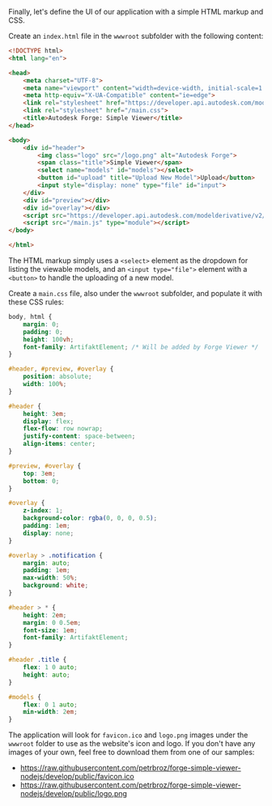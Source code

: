 Finally, let's define the UI of our application with a simple HTML markup and CSS.

Create an `index.html` file in the `wwwroot` subfolder with the following content:

```html title="wwwroot/index/html"
<!DOCTYPE html>
<html lang="en">

<head>
    <meta charset="UTF-8">
    <meta name="viewport" content="width=device-width, initial-scale=1.0">
    <meta http-equiv="X-UA-Compatible" content="ie=edge">
    <link rel="stylesheet" href="https://developer.api.autodesk.com/modelderivative/v2/viewers/7.*/style.css">
    <link rel="stylesheet" href="/main.css">
    <title>Autodesk Forge: Simple Viewer</title>
</head>

<body>
    <div id="header">
        <img class="logo" src="/logo.png" alt="Autodesk Forge">
        <span class="title">Simple Viewer</span>
        <select name="models" id="models"></select>
        <button id="upload" title="Upload New Model">Upload</button>
        <input style="display: none" type="file" id="input">
    </div>
    <div id="preview"></div>
    <div id="overlay"></div>
    <script src="https://developer.api.autodesk.com/modelderivative/v2/viewers/7.*/viewer3D.js"></script>
    <script src="/main.js" type="module"></script>
</body>

</html>
```

The HTML markup simply uses a `<select>` element as the dropdown for listing the viewable models,
and an `<input type="file">` element with a `<button>` to handle the uploading of a new model.

Create a `main.css` file, also under the `wwwroot` subfolder, and populate it with these CSS rules:

```css title="wwwroot/main.css"
body, html {
    margin: 0;
    padding: 0;
    height: 100vh;
    font-family: ArtifaktElement; /* Will be added by Forge Viewer */
}

#header, #preview, #overlay {
    position: absolute;
    width: 100%;
}

#header {
    height: 3em;
    display: flex;
    flex-flow: row nowrap;
    justify-content: space-between;
    align-items: center;
}

#preview, #overlay {
    top: 3em;
    bottom: 0;
}

#overlay {
    z-index: 1;
    background-color: rgba(0, 0, 0, 0.5);
    padding: 1em;
    display: none;
}

#overlay > .notification {
    margin: auto;
    padding: 1em;
    max-width: 50%;
    background: white;
}

#header > * {
    height: 2em;
    margin: 0 0.5em;
    font-size: 1em;
    font-family: ArtifaktElement;
}

#header .title {
    flex: 1 0 auto;
    height: auto;
}

#models {
    flex: 0 1 auto;
    min-width: 2em;
}
```

The application will look for `favicon.ico` and `logo.png` images under the `wwwroot` folder
to use as the website's icon and logo. If you don't have any images of your own, feel free
to download them from one of our samples:

- https://raw.githubusercontent.com/petrbroz/forge-simple-viewer-nodejs/develop/public/favicon.ico
- https://raw.githubusercontent.com/petrbroz/forge-simple-viewer-nodejs/develop/public/logo.png
